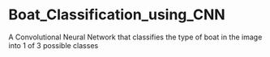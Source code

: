 # Boat_Classification_using_CNN
A Convolutional Neural Network that classifies the type of boat in the image into 1 of 3 possible classes
